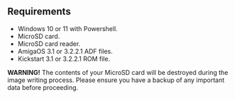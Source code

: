 ## Requirements

- Windows 10 or 11 with Powershell.
- MicroSD card.
- MicroSD card reader.
- AmigaOS 3.1 or 3.2.2.1 ADF files.
- Kickstart 3.1 or 3.2.2.1 ROM file.
 
**WARNING!**
The contents of your MicroSD card will be destroyed during the image writing process. Please ensure you have a backup of any important data before proceeding.
